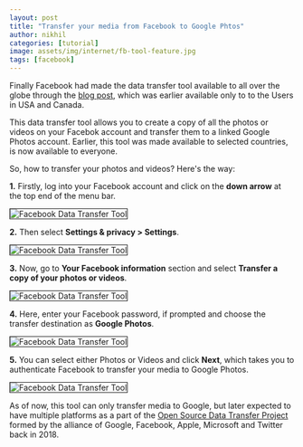 ```yaml
---
layout: post
title: "Transfer your media from Facebook to Google Phtos"
author: nikhil
categories: [tutorial]
image: assets/img/internet/fb-tool-feature.jpg
tags: [facebook]
---
```


Finally Facebook had made the data transfer tool available to all over the globe through the [blog post](https://about.fb.com/news/2019/12/data-portability-photo-transfer-tool/), which was earlier available only to to the Users in USA and Canada.

This data transfer tool allows you to create a copy of all the photos or videos on your Facebok account and transfer them to a linked Google Photos account. Earlier, this tool was made available to selected countries, is now available to everyone.

So, how to transfer your photos and videos? Here's the way:

**1.** Firstly, log into your Facebook account and click on the **down arrow** at the top end of the menu bar.

<img src="{{ site.baseurl }}/assets/img/internet/fb-tool-down.png" alt="Facebook Data Transfer Tool" title="Facebook Data Transfer Toolt" border= "1px solid #555">

**2.** Then select **Settings & privacy > Settings**.

<img src="{{ site.baseurl }}/assets/img/internet/fb-tool-settings.png" alt="Facebook Data Transfer Tool" title="Facebook Data Transfer Tool" border= "1px solid #555">

**3.** Now, go to **Your Facebook information** section and select **Transfer a copy of your photos or videos**.

<img src="{{ site.baseurl }}/assets/img/internet/fb-tool-info.png" alt="Facebook Data Transfer Tool" title="Facebook Data Transfer Tool" border= "1px solid #555">

**4.** Here, enter your Facebook password, if prompted and choose the transfer destination as **Google Photos**.

<img src="{{ site.baseurl }}/assets/img/internet/fb-tool-password.png" alt="Facebook Data Transfer Tool" title="Facebook Data Transfer Tool" border= "1px solid #555">

**5.** You can select either Photos or Videos and click **Next**, which takes you to authenticate Facebook to transfer your media to Google Photos.

<img src="{{ site.baseurl }}/assets/img/internet/fb-tool-select.png" alt="Facebook Data Transfer Tool" title="Facebook Data Transfer Tool" border= "1px solid #555">

As of now, this tool can only transfer media to Google, but later expected to have multiple platforms as a part of the [Open Source Data Transfer Project](https://datatransferproject.dev/) formed by the alliance of Google, Facebook, Apple, Microsoft and Twitter back in 2018.
